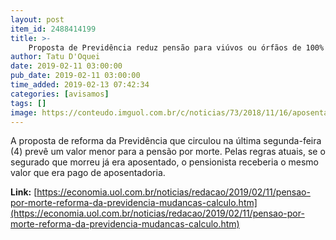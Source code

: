 ```yaml
---
layout: post
item_id: 2488414199
title: >-
    Proposta de Previdência reduz pensão para viúvos ou órfãos de 100% para 60%
author: Tatu D'Oquei
date: 2019-02-11 03:00:00
pub_date: 2019-02-11 03:00:00
time_added: 2019-02-13 07:42:34
categories: [avisamos]
tags: []
image: https://conteudo.imguol.com.br/c/noticias/73/2018/11/16/aposentadoria-previdencia-inss-reforma-da-previdencia-1542388422433_v2_615x300.jpg
---
```


A proposta de reforma da Previdência que circulou na última segunda-feira (4) prevê um valor menor para a pensão por morte. Pelas regras atuais, se o segurado que morreu já era aposentado, o pensionista receberia o mesmo valor que era pago de aposentadoria.

**Link:** [https://economia.uol.com.br/noticias/redacao/2019/02/11/pensao-por-morte-reforma-da-previdencia-mudancas-calculo.htm](https://economia.uol.com.br/noticias/redacao/2019/02/11/pensao-por-morte-reforma-da-previdencia-mudancas-calculo.htm)

